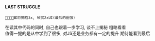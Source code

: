 #### LAST STRUGGLE

    🤣🤣🤣🤣即将拥抱3x, 欣赏2xUI(最后的倔强)

在读其中代码的同时, 自己也跟着一步学习, 谈不上揭秘 粗略看看  
值得一提的是从中学到了很多, 对JS还是业务都有一定的提升 期待能看到最后